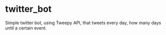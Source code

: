 # twitter_bot
Simple twitter bot, using Tweepy API, that tweets every day, how many days until a certain event.
